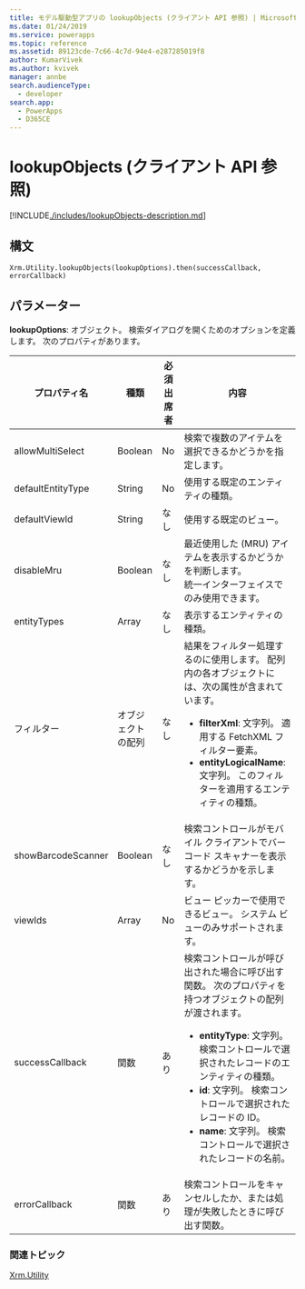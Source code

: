 ```yaml
---
title: モデル駆動型アプリの lookupObjects (クライアント API 参照) | MicrosoftDocs
ms.date: 01/24/2019
ms.service: powerapps
ms.topic: reference
ms.assetid: 89123cde-7c66-4c7d-94e4-e287285019f8
author: KumarVivek
ms.author: kvivek
manager: annbe
search.audienceType:
  - developer
search.app:
  - PowerApps
  - D365CE
---
```

# <a name="lookupobjects-client-api-reference"></a>lookupObjects (クライアント API 参照)



[!INCLUDE[./includes/lookupObjects-description.md](./includes/lookupObjects-description.md)] 

## <a name="syntax"></a>構文

`Xrm.Utility.lookupObjects(lookupOptions).then(successCallback, errorCallback)`

## <a name="parameters"></a>パラメーター

**lookupOptions**: オブジェクト。 検索ダイアログを開くためのオプションを定義します。 次のプロパティがあります。

|プロパティ名 |種類​​ |必須出席者 |内容 |
|---|---|---|---|
|allowMultiSelect|Boolean|No|検索で複数のアイテムを選択できるかどうかを指定します。|
|defaultEntityType|String|No|使用する既定のエンティティの種類。|
|defaultViewId|String|なし|使用する既定のビュー。|
|disableMru|Boolean|なし|最近使用した (MRU) アイテムを表示するかどうかを判断します。<br />統一インターフェイスでのみ使用できます。|
|entityTypes|Array|なし|表示するエンティティの種類。|
|フィルター|オブジェクトの配列|なし|結果をフィルター処理するのに使用します。 配列内の各オブジェクトには、次の属性が含まれています。<br /><ul><li>**filterXml**: 文字列。 適用する FetchXML フィルター要素。</li><li>**entityLogicalName**: 文字列。 このフィルターを適用するエンティティの種類。</li></ul>|
|showBarcodeScanner|Boolean|なし|検索コントロールがモバイル クライアントでバーコード スキャナーを表示するかどうかを示します。|
|viewIds|Array|No|ビュー ピッカーで使用できるビュー。 システム ビューのみサポートされます。|
|successCallback |関数 |あり |検索コントロールが呼び出された場合に呼び出す関数。 次のプロパティを持つオブジェクトの配列が渡されます。<br/><ul><li>**entityType**: 文字列。 検索コントロールで選択されたレコードのエンティティの種類。</li><li>**id**: 文字列。 検索コントロールで選択されたレコードの ID。</li><li>**name**: 文字列。 検索コントロールで選択されたレコードの名前。</li>|
|errorCallback |関数 |あり |検索コントロールをキャンセルしたか、または処理が失敗したときに呼び出す関数。  |


### <a name="related-topics"></a>関連トピック

[Xrm.Utility](../xrm-utility.md)
